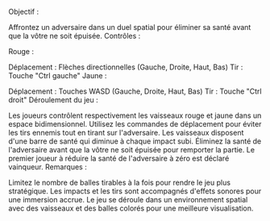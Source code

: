 Objectif :

Affrontez un adversaire dans un duel spatial pour éliminer sa santé avant que la vôtre ne soit épuisée.
Contrôles :

Rouge :

Déplacement : Flèches directionnelles (Gauche, Droite, Haut, Bas)
Tir : Touche "Ctrl gauche"
Jaune :

Déplacement : Touches WASD (Gauche, Droite, Haut, Bas)
Tir : Touche "Ctrl droit"
Déroulement du jeu :

Les joueurs contrôlent respectivement les vaisseaux rouge et jaune dans un espace bidimensionnel.
Utilisez les commandes de déplacement pour éviter les tirs ennemis tout en tirant sur l'adversaire.
Les vaisseaux disposent d'une barre de santé qui diminue à chaque impact subi.
Éliminez la santé de l'adversaire avant que la vôtre ne soit épuisée pour remporter la partie.
Le premier joueur à réduire la santé de l'adversaire à zéro est déclaré vainqueur.
Remarques :

Limitez le nombre de balles tirables à la fois pour rendre le jeu plus stratégique.
Les impacts et les tirs sont accompagnés d'effets sonores pour une immersion accrue.
Le jeu se déroule dans un environnement spatial avec des vaisseaux et des balles colorés pour une meilleure visualisation.
